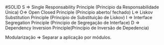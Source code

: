 #SOLID
S => Single Responsability Principle (Príncipio da Responsabilidade Única)
O=> Open Closed Principle (Príncipio aberto/ fechado)
L=> Liskov Substitution Principle (Príncipio de Substituição de Liskov)
I => Interface Segregation Principle (Principio de Segregação de Interface)
D => Dependency Inversion Principle(Princípio de Inversão de Depedencia)


Modularização  => Separar a aplicação por módulos.